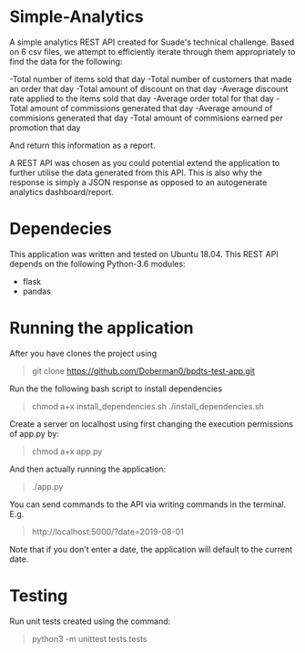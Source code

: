 # Simple-Analytics
A simple analytics REST API created for Suade's technical challenge. Based on 6 csv files, we attempt to efficiently iterate through them appropriately to find the data for the following:

-Total number of items sold that day
-Total number of customers that made an order that day
-Total amount of discount on that day
-Average discount rate applied to the items sold that day
-Average order total for that day
-Total amount of commissions generated that day
-Average amound of commisions generated that day
-Total amount of commisions earned per promotion that day

And return this information as a report.

A REST API was chosen as you could potential extend the application to further utilise the data generated from this API. This is also why the response is simply a JSON response as opposed to an autogenerate analytics dashboard/report.

# Dependecies
This application was written and tested on Ubuntu 18.04. This REST API depends on the following Python-3.6 modules:
- flask
- pandas

# Running the application
After you have clones the project using 
> git clone https://github.com/Doberman0/bpdts-test-app.git

Run the the following bash script to install dependencies
> chmod a+x install_dependencies.sh
> ./install_dependencies.sh 

Create a server on localhost using first changing the execution permissions of app.py by:
> chmod a+x app.py

And then actually running the application:
> ./app.py

You can send commands to the API via writing commands in the terminal. E.g.
> http://localhost:5000/?date=2019-08-01

Note that if you don't enter a date, the application will default to the current date.

# Testing
Run unit tests created using the command:
> python3 -m unittest tests.tests